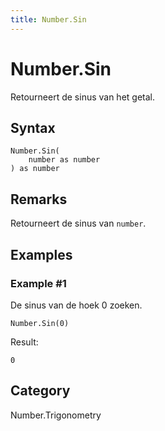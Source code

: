 ```yaml
---
title: Number.Sin
---
```


# Number.Sin


Retourneert de sinus van het getal.


## Syntax

```powerquery
Number.Sin(
    number as number
) as number
```


## Remarks

Retourneert de sinus van <code>number</code>.


## Examples

### Example #1 
De sinus van de hoek 0 zoeken.
```powerquery
Number.Sin(0)
```

Result: 
```powerquery
0
```




## Category
Number.Trigonometry
